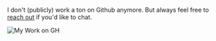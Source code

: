 I don't (publicly) work a ton on Github anymore. But always feel free to [reach out](https://pdwaggoner.github.io/) if you'd like to chat.

![My Work on GH](https://github-readme-stats.vercel.app/api/?username=pdwaggoner&show_icons=true&title_color=fff&icon_color=79ff97&text_color=9f9f9f&bg_color=151515)
